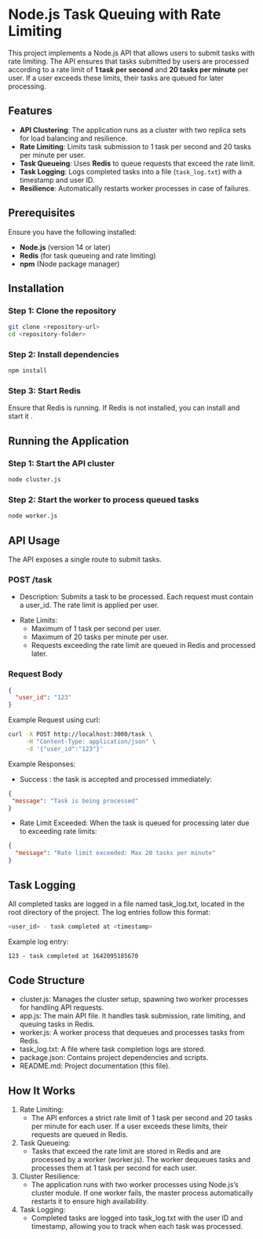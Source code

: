 # Node.js Task Queuing with Rate Limiting

This project implements a Node.js API that allows users to submit tasks with rate limiting. The API ensures that tasks submitted by users are processed according to a rate limit of **1 task per second** and **20 tasks per minute** per user. If a user exceeds these limits, their tasks are queued for later processing.

## Features

- **API Clustering**: The application runs as a cluster with two replica sets for load balancing and resilience.
- **Rate Limiting**: Limits task submission to 1 task per second and 20 tasks per minute per user.
- **Task Queueing**: Uses **Redis** to queue requests that exceed the rate limit.
- **Task Logging**: Logs completed tasks into a file (`task_log.txt`) with a timestamp and user ID.
- **Resilience**: Automatically restarts worker processes in case of failures.

## Prerequisites

Ensure you have the following installed:
- **Node.js** (version 14 or later)
- **Redis** (for task queueing and rate limiting)
- **npm** (Node package manager)

## Installation

### Step 1: Clone the repository
```bash
git clone <repository-url>
cd <repository-folder>
```
### Step 2: Install  dependencies
```bash
npm install
```
### Step 3: Start Redis
Ensure that Redis is running. If Redis is not installed, you can install and start it .

## Running the Application

### Step 1: Start the API cluster
```bash
node cluster.js
```
### Step 2:  Start the worker to process queued tasks
```bash
node worker.js
```
## API Usage
The API exposes a single route to submit tasks.

### POST /task
- Description: Submits a task to be processed. Each request must contain a user_id. The rate limit is applied per user.
* Rate Limits:
    * Maximum of 1 task per second per user.
    - Maximum of 20 tasks per minute per user.
    - Requests exceeding the rate limit are queued in Redis and processed later.

### Request Body
```json
{
  "user_id": "123"
}
```

Example Request using curl:
```bash
curl -X POST http://localhost:3000/task \
     -H "Content-Type: application/json" \
     -d '{"user_id":"123"}'
```
Example Responses:
- Success :  the task is accepted and processed immediately:
 ```json
 {
  "message": "Task is being processed"
}
```
- Rate Limit Exceeded: When the task is queued for processing later due to exceeding rate limits:
```json
{
  "message": "Rate limit exceeded: Max 20 tasks per minute"
}
```

## Task Logging
All completed tasks are logged in a file named task_log.txt, located in the root directory of the project. The log entries follow this format:
```php
<user_id> - task completed at <timestamp>
```
Example log entry:
```txt
123 - task completed at 1642095185670
```

## Code Structure
- cluster.js: Manages the cluster setup, spawning two worker processes for handling API requests.
- app.js: The main API file. It handles task submission, rate limiting, and queuing tasks in Redis.
- worker.js: A worker process that dequeues and processes tasks from Redis.
- task_log.txt: A file where task completion logs are stored.
- package.json: Contains project dependencies and scripts.
- README.md: Project documentation (this file).

## How It Works
1. Rate Limiting:
   - The API enforces a strict rate limit of 1 task per second and 20 tasks per minute for each user. If a user exceeds these limits, their requests are queued in Redis.
2. Task Queueing:
    - Tasks that exceed the rate limit are stored in Redis and are processed by a worker (worker.js). The worker dequeues tasks and processes them at 1 task per second for each user.
3. Cluster Resilience:
    - The application runs with two worker processes using Node.js’s cluster module. If one worker fails, the master process automatically restarts it to ensure high availability.
4. Task Logging:
    - Completed tasks are logged into task_log.txt with the user ID and timestamp, allowing you to track when each task was processed.